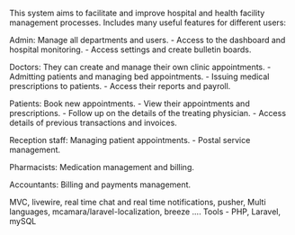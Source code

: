 This system aims to facilitate and improve hospital and health facility management processes. Includes many useful features for different users:

Admin: Manage all departments and users. - Access to the dashboard and hospital monitoring. - Access settings and create bulletin boards.

Doctors: They can create and manage their own clinic appointments. - Admitting patients and managing bed appointments. - Issuing medical prescriptions to patients. - Access their reports and payroll.

Patients: Book new appointments. - View their appointments and prescriptions. - Follow up on the details of the treating physician. - Access details of previous transactions and invoices.

Reception staff: Managing patient appointments. - Postal service management.

Pharmacists: Medication management and billing.

Accountants: Billing and payments management.

MVC, livewire, real time chat and real time notifications, pusher, Multi languages, mcamara/laravel-localization, breeze ....
Tools - PHP, Laravel, mySQL
